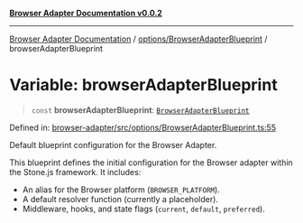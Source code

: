 [**Browser Adapter Documentation v0.0.2**](../../../README.md)

***

[Browser Adapter Documentation](../../../modules.md) / [options/BrowserAdapterBlueprint](../README.md) / browserAdapterBlueprint

# Variable: browserAdapterBlueprint

> `const` **browserAdapterBlueprint**: [`BrowserAdapterBlueprint`](../interfaces/BrowserAdapterBlueprint.md)

Defined in: [browser-adapter/src/options/BrowserAdapterBlueprint.ts:55](https://github.com/stonemjs/browser-adapter/blob/c3427cc529e8929bb73bcc39b402c0bfd995379e/src/options/BrowserAdapterBlueprint.ts#L55)

Default blueprint configuration for the Browser Adapter.

This blueprint defines the initial configuration for the Browser adapter
within the Stone.js framework. It includes:
- An alias for the Browser platform (`BROWSER_PLATFORM`).
- A default resolver function (currently a placeholder).
- Middleware, hooks, and state flags (`current`, `default`, `preferred`).
